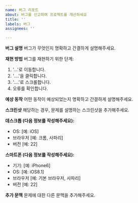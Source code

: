 ```yaml
---
name: 버그 리포트
about: 버그를 신고하여 프로젝트를 개선하세요
title: ''
labels: 버그
assignees: ''

---
```


**버그 설명**
버그가 무엇인지 명확하고 간결하게 설명해주세요.

**재현 방법**
버그를 재현하기 위한 단계:
1. '...'로 이동합니다.
2. '....'을 클릭합니다.
3. '....'로 스크롤합니다.
4. 오류를 확인합니다.

**예상 동작**
어떤 동작이 예상되었는지 명확하고 간결하게 설명해주세요.

**스크린샷**
해당하는 경우, 문제를 설명하는 스크린샷을 추가해주세요.

**데스크톱 (다음 정보를 작성해주세요):**
 - OS: [예: iOS]
 - 브라우저 [예: 크롬, 사파리]
 - 버전 [예: 22]

**스마트폰 (다음 정보를 작성해주세요):**
 - 기기: [예: iPhone6]
 - OS: [예: iOS8.1]
 - 브라우저 [예: 기본 브라우저, 사파리]
 - 버전 [예: 22]

**추가 문맥**
문제에 대한 다른 문맥을 추가해주세요.
